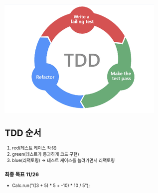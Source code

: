 ![img.png](img.png)

# TDD 순서
1. red(테스트 케이스 작성)
2. green(테스트가 통과하게 코드 구현)
3. blue(리팩토링) -> 테스트 케이스를 늘려가면서 리팩토링



###  최종 목표 11/26 
 - Calc.run("((3 + 5) * 5 + -10) * 10 / 5");
